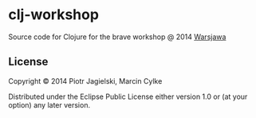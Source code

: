 # clj-workshop

Source code for Clojure for the brave workshop @ 2014 [Warsjawa](http://warsjawa.pl/)

## License

Copyright © 2014 Piotr Jagielski, Marcin Cylke

Distributed under the Eclipse Public License either version 1.0 or (at
your option) any later version.
